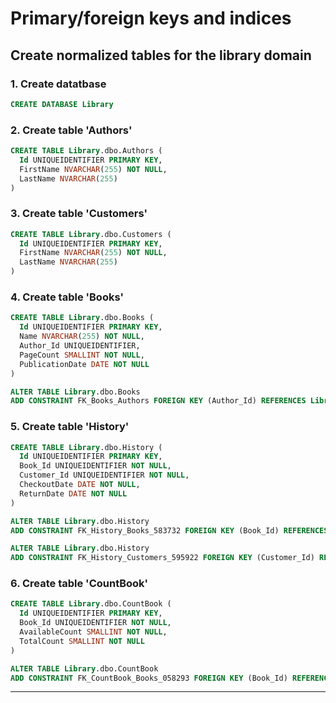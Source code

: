 # Primary/foreign keys and indices

## Create normalized tables for the library domain

### 1. Create datatbase
```sql  
CREATE DATABASE Library
```

### 2. Create table 'Authors'
```sql
CREATE TABLE Library.dbo.Authors (
  Id UNIQUEIDENTIFIER PRIMARY KEY,
  FirstName NVARCHAR(255) NOT NULL,
  LastName NVARCHAR(255)
)
```

### 3. Create table 'Customers'
```sql
CREATE TABLE Library.dbo.Customers (
  Id UNIQUEIDENTIFIER PRIMARY KEY,
  FirstName NVARCHAR(255) NOT NULL,
  LastName NVARCHAR(255)
)
```

### 4. Create table 'Books'

```sql
CREATE TABLE Library.dbo.Books (
  Id UNIQUEIDENTIFIER PRIMARY KEY,
  Name NVARCHAR(255) NOT NULL,
  Author_Id UNIQUEIDENTIFIER,
  PageCount SMALLINT NOT NULL,
  PublicationDate DATE NOT NULL
)

ALTER TABLE Library.dbo.Books
ADD CONSTRAINT FK_Books_Authors FOREIGN KEY (Author_Id) REFERENCES Library.dbo.Authors(Id)
```

### 5. Create table 'History'
```sql
CREATE TABLE Library.dbo.History (
  Id UNIQUEIDENTIFIER PRIMARY KEY,
  Book_Id UNIQUEIDENTIFIER NOT NULL,
  Customer_Id UNIQUEIDENTIFIER NOT NULL,
  CheckoutDate DATE NOT NULL,
  ReturnDate DATE NOT NULL
)

ALTER TABLE Library.dbo.History
ADD CONSTRAINT FK_History_Books_583732 FOREIGN KEY (Book_Id) REFERENCES Library.dbo.Books(Id)

ALTER TABLE Library.dbo.History
ADD CONSTRAINT FK_History_Customers_595922 FOREIGN KEY (Customer_Id) REFERENCES Library.dbo.Customers(Id)
```

### 6. Create table 'CountBook'
```sql
CREATE TABLE Library.dbo.CountBook (
  Id UNIQUEIDENTIFIER PRIMARY KEY,
  Book_Id UNIQUEIDENTIFIER NOT NULL,
  AvailableCount SMALLINT NOT NULL,
  TotalCount SMALLINT NOT NULL
)

ALTER TABLE Library.dbo.CountBook
ADD CONSTRAINT FK_CountBook_Books_058293 FOREIGN KEY (Book_Id) REFERENCES Library.dbo.Books(Id)
```
---
